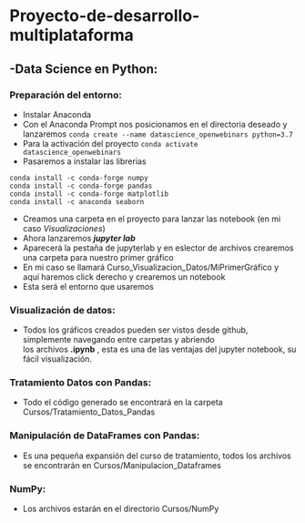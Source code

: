 # Proyecto-de-desarrollo-multiplataforma

## -Data Science en Python:
### Preparación del entorno:
+ Instalar Anaconda
+ Con el Anaconda Prompt nos posicionamos en el directoria deseado y lanzaremos 
```conda create --name datascience_openwebinars python=3.7```
+ Para la activación del proyecto 
```conda activate datascience_openwebinars```
+ Pasaremos a instalar las librerias
``` conda install -c conda-forge jupyterlab
conda install -c conda-forge numpy
conda install -c conda-forge pandas
conda install -c conda-forge matplotlib
conda install -c anaconda seaborn 
```
+ Creamos una carpeta en el proyecto para lanzar las notebook (en mi caso *Visualizaciones*)
+ Ahora lanzaremos ***jupyter lab***
+ Aparecerá la pestaña de jupyterlab y en eslector de archivos crearemos una carpeta para nuestro primer gráfico
+ En mi caso se llamará Curso_Visualizacion_Datos/MiPrimerGráfico y aquí haremos click derecho y crearemos un notebook
+ Esta será el entorno que usaremos
### Visualización de datos:
+ Todos los gráficos creados pueden ser vistos desde github, simplemente navegando entre carpetas y abriendo \
 los archivos **.ipynb** , esta es una de las ventajas del jupyter notebook, su fácil visualización.
### Tratamiento Datos con Pandas:
+ Todo el código generado se encontrará en la carpeta Cursos/Tratamiento_Datos_Pandas
### Manipulación de DataFrames con Pandas:
+ Es una pequeña expansión del curso de tratamiento, todos los archivos se encontrarán en Cursos/Manipulacion_Dataframes
### NumPy:
+ Los archivos estarán en el directorio Cursos/NumPy
